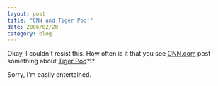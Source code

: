 ```yaml
---
layout: post
title: "CNN and Tiger Poo!"
date: 2006/02/20
category: blog
---
```


Okay, I couldn't resist this. How often is it that you see [CNN.com](http://www.cnn.com) post something about [Tiger Poo](http://www.cnn.com/2006/TECH/science/02/17/tiger.poo.reut/index.html)?!?

Sorry, I'm easily entertained.

